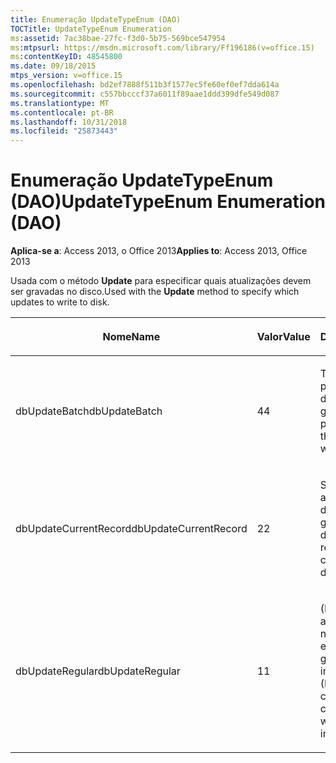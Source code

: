 ```yaml
---
title: Enumeração UpdateTypeEnum (DAO)
TOCTitle: UpdateTypeEnum Enumeration
ms:assetid: 7ac38bae-27fc-f3d0-5b75-569bce547954
ms:mtpsurl: https://msdn.microsoft.com/library/Ff196186(v=office.15)
ms:contentKeyID: 48545800
ms.date: 09/18/2015
mtps_version: v=office.15
ms.openlocfilehash: bd2ef7888f511b3f1577ec5fe60ef0ef7dda614a
ms.sourcegitcommit: c557bbcccf37a6011f89aae1ddd399dfe549d087
ms.translationtype: MT
ms.contentlocale: pt-BR
ms.lasthandoff: 10/31/2018
ms.locfileid: "25873443"
---
```

# <a name="updatetypeenum-enumeration-dao"></a><span data-ttu-id="8c6cb-102">Enumeração UpdateTypeEnum (DAO)</span><span class="sxs-lookup"><span data-stu-id="8c6cb-102">UpdateTypeEnum Enumeration (DAO)</span></span>


<span data-ttu-id="8c6cb-103">**Aplica-se a**: Access 2013, o Office 2013</span><span class="sxs-lookup"><span data-stu-id="8c6cb-103">**Applies to**: Access 2013, Office 2013</span></span>

<span data-ttu-id="8c6cb-104">Usada com o método **Update** para especificar quais atualizações devem ser gravadas no disco.</span><span class="sxs-lookup"><span data-stu-id="8c6cb-104">Used with the **Update** method to specify which updates to write to disk.</span></span>

<table>
<colgroup>
<col style="width: 33%" />
<col style="width: 33%" />
<col style="width: 33%" />
</colgroup>
<thead>
<tr class="header">
<th><p><span data-ttu-id="8c6cb-105">Nome</span><span class="sxs-lookup"><span data-stu-id="8c6cb-105">Name</span></span></p></th>
<th><p><span data-ttu-id="8c6cb-106">Valor</span><span class="sxs-lookup"><span data-stu-id="8c6cb-106">Value</span></span></p></th>
<th><p><span data-ttu-id="8c6cb-107">Descrição</span><span class="sxs-lookup"><span data-stu-id="8c6cb-107">Description</span></span></p></th>
</tr>
</thead>
<tbody>
<tr class="odd">
<td><p><span data-ttu-id="8c6cb-108">dbUpdateBatch</span><span class="sxs-lookup"><span data-stu-id="8c6cb-108">dbUpdateBatch</span></span></p></td>
<td><p><span data-ttu-id="8c6cb-109">4</span><span class="sxs-lookup"><span data-stu-id="8c6cb-109">4</span></span></p></td>
<td><p><span data-ttu-id="8c6cb-110">Todas as atualizações pendentes do cache de atualização são gravadas no disco.</span><span class="sxs-lookup"><span data-stu-id="8c6cb-110">All pending changes in the update cache are written to disk.</span></span></p></td>
</tr>
<tr class="even">
<td><p><span data-ttu-id="8c6cb-111">dbUpdateCurrentRecord</span><span class="sxs-lookup"><span data-stu-id="8c6cb-111">dbUpdateCurrentRecord</span></span></p></td>
<td><p><span data-ttu-id="8c6cb-112">2</span><span class="sxs-lookup"><span data-stu-id="8c6cb-112">2</span></span></p></td>
<td><p><span data-ttu-id="8c6cb-113">Somente as alterações pendentes do registro atual são gravadas no disco.</span><span class="sxs-lookup"><span data-stu-id="8c6cb-113">Only the current record's pending changes are written to disk.</span></span></p></td>
</tr>
<tr class="odd">
<td><p><span data-ttu-id="8c6cb-114">dbUpdateRegular</span><span class="sxs-lookup"><span data-stu-id="8c6cb-114">dbUpdateRegular</span></span></p></td>
<td><p><span data-ttu-id="8c6cb-115">1</span><span class="sxs-lookup"><span data-stu-id="8c6cb-115">1</span></span></p></td>
<td><p><span data-ttu-id="8c6cb-116">(Padrão) As alterações pendentes não são armazenadas em cache e são gravadas no disco imediatamente.</span><span class="sxs-lookup"><span data-stu-id="8c6cb-116">(Default) Pending changes are not cached and are written to disk immediately.</span></span></p></td>
</tr>
</tbody>
</table>

